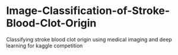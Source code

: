 # Image-Classification-of-Stroke-Blood-Clot-Origin
Classifying stroke blood clot origin using medical imaging and deep learning for kaggle competition
